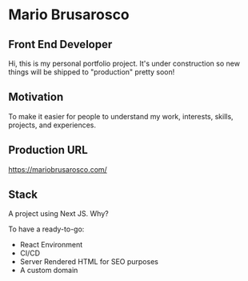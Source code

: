 # Mario Brusarosco

## Front End Developer

Hi, this is my personal portfolio project. It's under construction so new things will be shipped to
"production" pretty soon!

## Motivation

To make it easier for people to understand my work, interests, skills, projects, and experiences.

## Production URL

https://mariobrusarosco.com/

## Stack

A project using Next JS. Why?

To have a ready-to-go:

- React Environment
- CI/CD
- Server Rendered HTML for SEO purposes
- A custom domain

